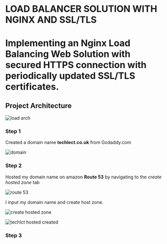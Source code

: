 # LOAD BALANCER SOLUTION WITH NGINX AND SSL/TLS

#  Implementing an Nginx Load Balancing Web Solution with secured HTTPS connection with periodically updated SSL/TLS certificates.


## Project Architecture 
![load arch](https://user-images.githubusercontent.com/79808404/188480776-ab82641a-b81d-4892-9a38-a9ccb63f2ddf.png)

### Step 1
  Created a domain name **techlect.co.uk** from Godaddy.com
 
 ![domain](https://user-images.githubusercontent.com/79808404/188496945-c62d7b62-3c12-4c47-ad5b-613894d8fde3.JPG)


### Step 2
 Hosted my domain name on amazon **Route 53** by navigating to the _create hosted zone_ tab
 
 ![route 53](https://user-images.githubusercontent.com/79808404/188502539-9bae568d-02d9-4756-a492-7b7dfd28e011.JPG)

I input my domain name and create host zone.
 
 ![create hosted zone](https://user-images.githubusercontent.com/79808404/188503165-62989e14-2c49-4a77-b3b0-dd4d8cca035e.JPG)

 ![techlct hosted created](https://user-images.githubusercontent.com/79808404/188503599-1492a06f-2aa2-4f6c-af5e-06cc3e6d823f.JPG)
 
 
 ### Step 3
  
